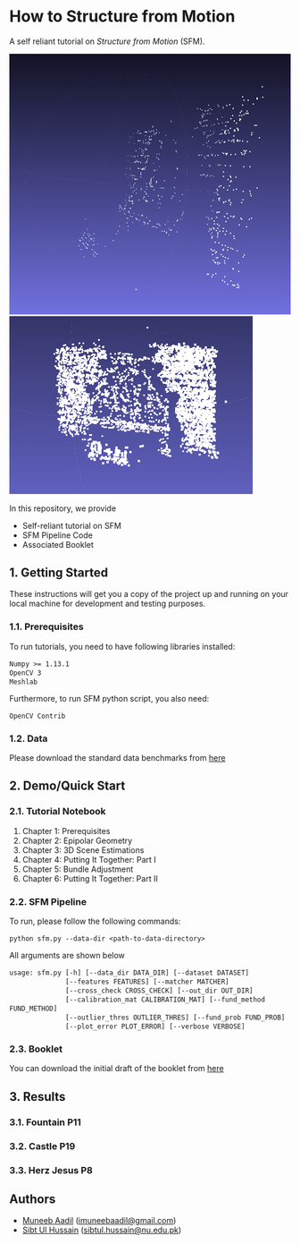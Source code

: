 # How to Structure from Motion 

A self reliant tutorial on _Structure from Motion_ (SFM). 

![](./cache/results-cache/fountain.png) ![](./cache/results-cache/fountain_dense.png)

In this repository, we provide
* Self-reliant tutorial on SFM
* SFM Pipeline Code
* Associated Booklet 

## 1. Getting Started

These instructions will get you a copy of the project up and running on your local machine for development and testing purposes.

### 1.1. Prerequisites

To run tutorials, you need to have following libraries installed:
```
Numpy >= 1.13.1
OpenCV 3
Meshlab
```
Furthermore, to run SFM python script, you also need: 
```
OpenCV Contrib
```

### 1.2. Data 
Please download the standard data benchmarks from [here](https://github.com/openMVG/SfM_quality_evaluation)

## 2. Demo/Quick Start

### 2.1. Tutorial Notebook 
1. Chapter 1: Prerequisites
2. Chapter 2: Epipolar Geometry
3. Chapter 3: 3D Scene Estimations
4. Chapter 4: Putting It Together: Part I
5. Chapter 5: Bundle Adjustment
6. Chapter 6: Putting It Together: Part II

### 2.2. SFM Pipeline
To run, please follow the following commands: 
```
python sfm.py --data-dir <path-to-data-directory>
```

All arguments are shown below
```
usage: sfm.py [-h] [--data_dir DATA_DIR] [--dataset DATASET]
              [--features FEATURES] [--matcher MATCHER]
              [--cross_check CROSS_CHECK] [--out_dir OUT_DIR]
              [--calibration_mat CALIBRATION_MAT] [--fund_method FUND_METHOD]
              [--outlier_thres OUTLIER_THRES] [--fund_prob FUND_PROB]
              [--plot_error PLOT_ERROR] [--verbose VERBOSE]
```

### 2.3. Booklet
You can download the initial draft of the booklet from [here](https://github.com/muneebaadil)

## 3. Results
### 3.1. Fountain P11
### 3.2. Castle P19
### 3.3. Herz Jesus P8

## Authors

* [Muneeb Aadil](https://github.com/muneebaadil) (imuneebaadil@gmail.com)
* [Sibt Ul Hussain](https://sites.google.com/site/sibtulhussain/) (sibtul.hussain@nu.edu.pk)